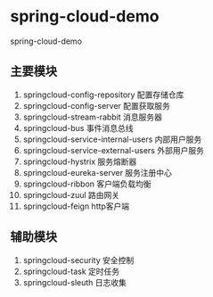 # spring-cloud-demo
spring-cloud-demo


## 主要模块
1.  springcloud-config-repository        配置存储仓库
2.  springcloud-config-server            配置获取服务
3.  springcloud-stream-rabbit            消息服务器
4.  springcloud-bus                      事件消息总线
5.  springcloud-service-internal-users   内部用户服务
6.  springcloud-service-external-users   外部用户服务
7.  springcloud-hystrix                  服务熔断器
8.  springcloud-eureka-server            服务注册中心
9.  springcloud-ribbon                   客户端负载均衡
10. springcloud-zuul                     路由网关
11. springcloud-feign                    http客户端

## 辅助模块
1.  springcloud-security                 安全控制
2.  springcloud-task                     定时任务
3.  springcloud-sleuth                   日志收集


